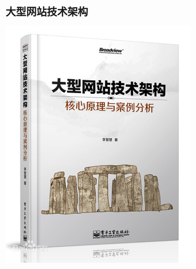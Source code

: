 # 大型网站技术架构
![image](https://github.com/telzhou618/reading-notes/blob/master/images/%E5%A4%A7%E5%9E%8B%E7%BD%91%E7%AB%99%E6%8A%80%E6%9C%AF%E6%9E%B6%E6%9E%84.jpeg)